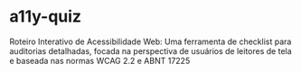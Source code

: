 # a11y-quiz
Roteiro Interativo de Acessibilidade Web: Uma ferramenta de checklist para auditorias detalhadas, focada na perspectiva de usuários de leitores de tela e baseada nas normas WCAG 2.2 e ABNT 17225
